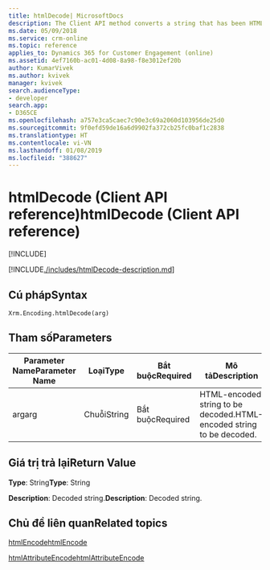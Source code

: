 ```yaml
---
title: htmlDecode| MicrosoftDocs
description: The Client API method converts a string that has been HTML-encoded into a decoded string.
ms.date: 05/09/2018
ms.service: crm-online
ms.topic: reference
applies_to: Dynamics 365 for Customer Engagement (online)
ms.assetid: 4ef7160b-ac01-4d08-8a98-f8e3012ef20b
author: KumarVivek
ms.author: kvivek
manager: kvivek
search.audienceType:
- developer
search.app:
- D365CE
ms.openlocfilehash: a757e3ca5caec7c90e3c69a2060d103956de25d0
ms.sourcegitcommit: 9f0efd59de16a6d9902fa372cb25fc0baf1c2838
ms.translationtype: HT
ms.contentlocale: vi-VN
ms.lasthandoff: 01/08/2019
ms.locfileid: "388627"
---
```

# <a name="htmldecode-client-api-reference"></a><span data-ttu-id="af6d2-103">htmlDecode (Client API reference)</span><span class="sxs-lookup"><span data-stu-id="af6d2-103">htmlDecode (Client API reference)</span></span>

[!INCLUDE[](../../../../includes/cc_applies_to_update_9_0_0.md)]

[!INCLUDE[./includes/htmlDecode-description.md](./includes/htmlDecode-description.md)] 

## <a name="syntax"></a><span data-ttu-id="af6d2-104">Cú pháp</span><span class="sxs-lookup"><span data-stu-id="af6d2-104">Syntax</span></span>

`Xrm.Encoding.htmlDecode(arg)`

## <a name="parameters"></a><span data-ttu-id="af6d2-105">Tham số</span><span class="sxs-lookup"><span data-stu-id="af6d2-105">Parameters</span></span>

|<span data-ttu-id="af6d2-106">Parameter Name</span><span class="sxs-lookup"><span data-stu-id="af6d2-106">Parameter Name</span></span>        | <span data-ttu-id="af6d2-107">Loại</span><span class="sxs-lookup"><span data-stu-id="af6d2-107">Type</span></span>           | <span data-ttu-id="af6d2-108">Bắt buộc</span><span class="sxs-lookup"><span data-stu-id="af6d2-108">Required</span></span>  |<span data-ttu-id="af6d2-109">Mô tả</span><span class="sxs-lookup"><span data-stu-id="af6d2-109">Description</span></span>  |
| ------------- |-------------| -----|-----|
|<span data-ttu-id="af6d2-110">arg</span><span class="sxs-lookup"><span data-stu-id="af6d2-110">arg</span></span>        | <span data-ttu-id="af6d2-111">Chuỗi</span><span class="sxs-lookup"><span data-stu-id="af6d2-111">String</span></span>           | <span data-ttu-id="af6d2-112">Bắt buộc</span><span class="sxs-lookup"><span data-stu-id="af6d2-112">Required</span></span>  |<span data-ttu-id="af6d2-113">HTML-encoded string to be decoded.</span><span class="sxs-lookup"><span data-stu-id="af6d2-113">HTML-encoded string to be decoded.</span></span>  |


## <a name="return-value"></a><span data-ttu-id="af6d2-114">Giá trị trả lại</span><span class="sxs-lookup"><span data-stu-id="af6d2-114">Return Value</span></span>

<span data-ttu-id="af6d2-115">**Type**: String</span><span class="sxs-lookup"><span data-stu-id="af6d2-115">**Type**: String</span></span>

<span data-ttu-id="af6d2-116">**Description**: Decoded string.</span><span class="sxs-lookup"><span data-stu-id="af6d2-116">**Description**: Decoded string.</span></span>

## <a name="related-topics"></a><span data-ttu-id="af6d2-117">Chủ đề liên quan</span><span class="sxs-lookup"><span data-stu-id="af6d2-117">Related topics</span></span>

[<span data-ttu-id="af6d2-118">htmlEncode</span><span class="sxs-lookup"><span data-stu-id="af6d2-118">htmlEncode</span></span>](htmlEncode.md)

[<span data-ttu-id="af6d2-119">htmlAttributeEncode</span><span class="sxs-lookup"><span data-stu-id="af6d2-119">htmlAttributeEncode</span></span>](htmlAttributeEncode.md)
